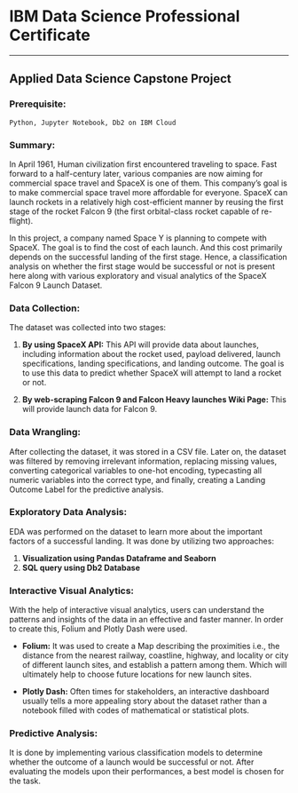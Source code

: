 # IBM Data Science Professional Certificate 

---

## Applied Data Science Capstone Project
### Prerequisite:
```
Python, Jupyter Notebook, Db2 on IBM Cloud
```
### Summary:
In April 1961, Human civilization first encountered traveling to space. Fast forward to a half-century later, various companies are now aiming for commercial space travel and SpaceX is one of them. This company’s goal is to make commercial space travel more affordable for everyone. SpaceX can launch rockets in a relatively high cost-efficient manner by reusing the first stage of the rocket Falcon 9 (the first orbital-class rocket capable of re-flight). 

In this project, a company named Space Y is planning to compete with SpaceX. The goal is to find the cost of each launch. And this cost primarily depends on the successful landing of the first stage. Hence, a classification analysis on whether the first stage would be successful or not is present here along with various exploratory and visual analytics of the SpaceX Falcon 9 Launch Dataset.

### Data Collection:
The dataset was collected into two stages:

1. **By using SpaceX API:** This API will provide data about launches, including information about the rocket used, payload delivered, launch specifications, landing specifications, and landing outcome. The goal is to use this data to predict whether SpaceX will attempt to land a rocket or not.


2. **By web-scraping Falcon 9 and Falcon Heavy launches Wiki Page:** This will provide launch data for Falcon 9.

### Data Wrangling:
After collecting the dataset, it was stored in a CSV file. Later on, the dataset was filtered by removing irrelevant information, replacing missing values, converting categorical variables to one-hot encoding, typecasting all numeric variables into the correct type, and finally, creating a Landing Outcome Label for the predictive analysis. 

### Exploratory Data Analysis:
EDA was performed on the dataset to learn more about the important factors of a successful landing. It was done by utilizing two approaches:
1. **Visualization using Pandas Dataframe and Seaborn**
2. **SQL query using Db2 Database**

### Interactive Visual Analytics:
With the help of interactive visual analytics, users can understand the patterns and insights of the data in an effective and faster manner. In order to create this, Folium and Plotly Dash were used.
- **Folium:** It was used to create a Map describing the proximities i.e., the distance from the nearest railway, coastline, highway, and locality or city of different launch sites, and establish a pattern among them. Which will ultimately help to choose future locations for new launch sites. 


- **Plotly Dash:** Often times for stakeholders, an interactive dashboard usually tells a more appealing story about the dataset rather than a notebook filled with codes of mathematical or statistical plots. 

### Predictive Analysis:
It is done by implementing various classification models to determine whether the outcome of a launch would be successful or not. After evaluating the models upon their performances, a best model is chosen for the task.


